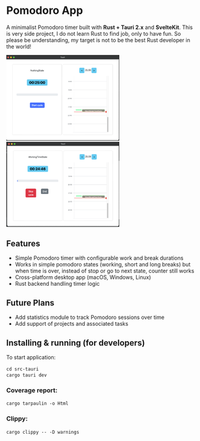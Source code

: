 # Pomodoro App

A minimalist Pomodoro timer built with **Rust + Tauri 2.x** and **SvelteKit**.
This is very side project, I do not learn Rust to find job, only to have fun.
So please be understanding, my target is not to be the best Rust developer in the world!

<img src="imgs/img.png" alt="img" width="300"/>
<img src="imgs/img_1.png" alt="img_1" width="300"/>

## Features

- Simple Pomodoro timer with configurable work and break durations
- Works in simple pomodoro states (working, short and long breaks) but when time is over, instead of stop or go to next
  state, counter still works
- Cross-platform desktop app (macOS, Windows, Linux)
- Rust backend handling timer logic

## Future Plans

- Add statistics module to track Pomodoro sessions over time
- Add support of projects and associated tasks

## Installing & running (for developers)

To start application:

```shell
cd src-tauri
cargo tauri dev
```

### Coverage report:

```shell
cargo tarpaulin -o Html
```

### Clippy:

```shell
cargo clippy -- -D warnings
```
